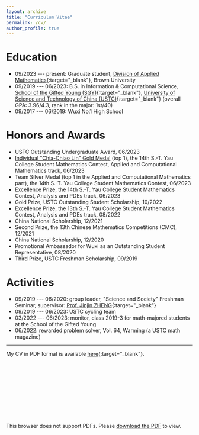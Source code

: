 ```yaml
---
layout: archive
title: "Curriculum Vitae"
permalink: /cv/
author_profile: true
---
```


Education
===

* 09/2023 --- present: Graduate student, [Division of Applied Mathematics](https://appliedmath.brown.edu/){:target="_blank"}, Brown University 
* 09/2019 --- 06/2023: B.S. in Information & Computational Science, [School of the Gifted Young (SGY)](http://en.scgy.ustc.edu.cn/){:target="_blank"}, [University of Science and Technology of China (USTC)](http://en.ustc.edu.cn/){:target="_blank"} (overall GPA: 3.96/4.3, rank in the major: 1st/40) 
* 09/2017 --- 06/2019: Wuxi No.1 High School 


Honors and Awards
===

* USTC Outstanding Undergraduate Award, 06/2023 
* [Individual "Chia-Chiao Lin" Gold Medal](../files/awards/2023YauGold.jpg) (top 1), the 14th S.-T. Yau College Student Mathematics Contest, Applied and Computational Mathematics track, 06/2023 
* Team Silver Medal (top 1 in the Applied and Computational Mathematics part), the 14th S.-T. Yau College Student Mathematics Contest, 06/2023 
* Excellence Prize, the 14th S.-T. Yau College Student Mathematics Contest, Analysis and PDEs track, 06/2023 
* Gold Prize, USTC Outstanding Student Scholarship, 10/2022 
* Excellence Prize, the 13th S.-T. Yau College Student Mathematics Contest, Analysis and PDEs track, 08/2022 
* China National Scholarship, 12/2021 
* Second Prize, the 13th Chinese Mathematics Competitions (CMC), 12/2021 
* China National Scholarship, 12/2020 
* Promotional Ambassador for Wuxi as an Outstanding Student Representative, 08/2020 
* Third Prize, USTC Freshman Scholarship, 09/2019 


Activities
===

* 09/2019 --- 06/2020: group leader, "Science and Society" Freshman Seminar, supervisor: [Prof. Jinjin ZHENG](http://staff.ustc.edu.cn/~jjzheng/){:target="_blank"} 
* 09/2019 --- 06/2023: USTC cycling team 
* 03/2022 --- 06/2023: monitor, class 2019-3 for math-majored students at the School of the Gifted Young 
* 06/2022: rewarded problem solver, Vol. 64, Warming (a USTC math magazine) 


---

My CV in PDF format is available [here](../files/cv.pdf){:target="_blank"}. 

<object data="../files/cv.pdf" type="application/pdf" width="700px" height="700px">
    <embed src="../files/cv.pdf">
        <p>This browser does not support PDFs. Please <a href="../files/cv.pdf">download the PDF</a> to view.</p>
    </embed>
</object>
